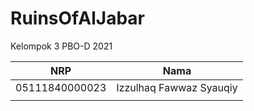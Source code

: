 # RuinsOfAlJabar

Kelompok 3 PBO-D 2021

|NRP           |Nama                   |
|:------------:|:---------------------:|
|05111840000023|Izzulhaq Fawwaz Syauqiy|
| | |

